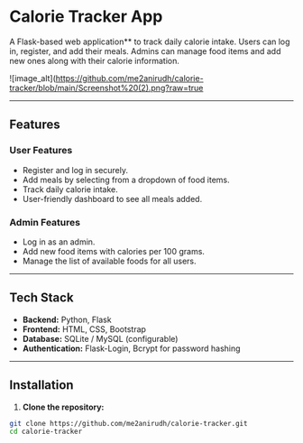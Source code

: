 # Calorie Tracker App

A Flask-based web application** to track daily calorie intake. Users can log in, register, and add their meals. Admins can manage food items and add new ones along with their calorie information.  

![image_alt](https://github.com/me2anirudh/calorie-tracker/blob/main/Screenshot%20(2).png?raw=true

---

## Features

### User Features
- Register and log in securely.
- Add meals by selecting from a dropdown of food items.
- Track daily calorie intake.
- User-friendly dashboard to see all meals added.

### Admin Features
- Log in as an admin.
- Add new food items with calories per 100 grams.
- Manage the list of available foods for all users.

---

## Tech Stack
- **Backend:** Python, Flask
- **Frontend:** HTML, CSS, Bootstrap
- **Database:** SQLite / MySQL (configurable)
- **Authentication:** Flask-Login, Bcrypt for password hashing

---

## Installation

1. **Clone the repository:**
```bash
git clone https://github.com/me2anirudh/calorie-tracker.git
cd calorie-tracker


